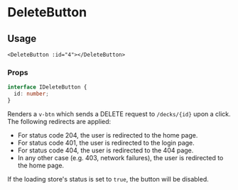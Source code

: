 # DeleteButton

## Usage

```vue
<DeleteButton :id="4"></DeleteButton>
```

### Props

```typescript
interface IDeleteButton {
  id: number;
}
```

Renders a `v-btn` which sends a DELETE request to `/decks/{id}` upon a click. The following redirects are applied:

- For status code 204, the user is redirected to the home page.
- For status code 401, the user is redirected to the login page.
- For status code 404, the user is redirected to the 404 page.
- In any other case (e.g. 403, network failures), the user is redirected to the home page.

If the loading store's status is set to `true`, the button will be disabled.

